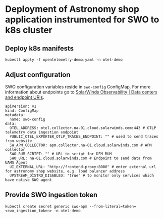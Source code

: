 # Deployment of Astronomy shop application instrumented for SWO to k8s cluster

## Deploy k8s manifests

```
kubectl apply -f opentelemetry-demo.yaml -n otel-demo
```

## Adjust configuration

SWO configuration variables reside in `swo-config` ConfigMap. For more information about endpoints go to [SolarWinds Observability | Data centers and endpoint URIs](https://documentation.solarwinds.com/en/success_center/observability/content/system_requirements/endpoints.htm).

```
apiVersion: v1
kind: ConfigMap
metadata:
  name: swo-config
data:
  OTEL_ADDRESS: otel.collector.na-01.cloud.solarwinds.com:443 # OTLP telemetry data ingestion endpoint
  PUBLIC_OTEL_EXPORTER_OTLP_TRACES_ENDPOINT: "" # used to send traces from website
  SW_APM_COLLECTOR: apm.collector.na-01.cloud.solarwinds.com # APM collector
  SWO_RUM_SCRIPT: "" # URL to script for DEM RUM
  SWO_URL: na-01.cloud.solarwinds.com # Endpoint to send data from UAMS Agent
  UI_EXTERNAL_URL: "http://frontend-proxy:8080" # enter external url for astronomy shop website, e.g. load balancer address
  UPSTREAM_DISTRO_DISABLED: "true" # to monitor only services which have native SWO agent
```

## Provide SWO ingestion token

```
kubectl create secret generic swo-apm --from-literal=token=<swo_ingestion_token> -n otel-demo
```
